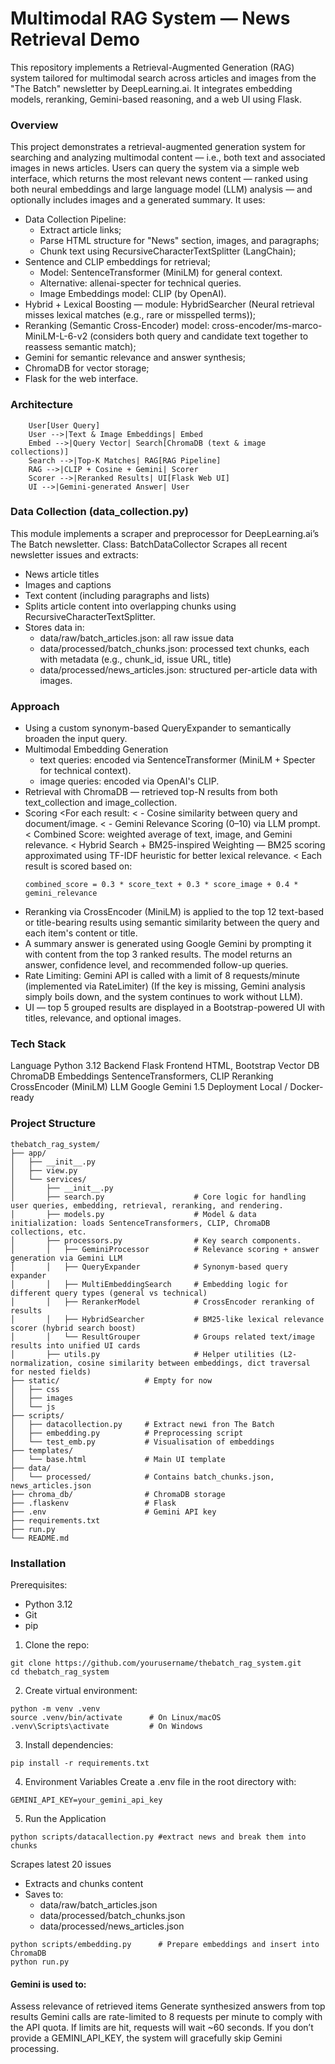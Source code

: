 # Multimodal RAG System — News Retrieval Demo
This repository implements a Retrieval-Augmented Generation (RAG) system tailored for multimodal search across articles and images from the "The Batch" newsletter by DeepLearning.ai. It integrates embedding models, reranking, Gemini-based reasoning, and a web UI using Flask.

### Overview
This project demonstrates a retrieval-augmented generation system for searching and analyzing multimodal content — i.e., both text and associated images in news articles. Users can query the system via a simple web interface, which returns the most relevant news content — ranked using both neural embeddings and large language model (LLM) analysis — and optionally includes images and a generated summary. It uses:
- Data Collection Pipeline:
    - Extract article links;
    - Parse HTML structure for "News" section, images, and paragraphs;
    - Chunk text using RecursiveCharacterTextSplitter (LangChain);
- Sentence and CLIP embeddings for retrieval;
    - Model: SentenceTransformer (MiniLM) for general context.
    - Alternative: allenai-specter for technical queries.
    - Image Embeddings model: CLIP (by OpenAI).
- Hybrid + Lexical Boosting — module: HybridSearcher (Neural retrieval misses lexical matches (e.g., rare or misspelled terms));
- Reranking (Semantic Cross-Encoder) model: cross-encoder/ms-marco-MiniLM-L-6-v2 (considers both query and candidate text together to reassess semantic match);
- Gemini for semantic relevance and answer synthesis;
- ChromaDB for vector storage;
- Flask for the web interface.

### Architecture
```
    User[User Query]
    User -->|Text & Image Embeddings| Embed
    Embed -->|Query Vector| Search[ChromaDB (text & image collections)]
    Search -->|Top-K Matches| RAG[RAG Pipeline]
    RAG -->|CLIP + Cosine + Gemini| Scorer
    Scorer -->|Reranked Results| UI[Flask Web UI]
    UI -->|Gemini-generated Answer| User
```

### Data Collection (data_collection.py)
This module implements a scraper and preprocessor for DeepLearning.ai’s The Batch newsletter.
Class: BatchDataCollector
Scrapes all recent newsletter issues and extracts:
- News article titles
- Images and captions
- Text content (including paragraphs and lists)
- Splits article content into overlapping chunks using RecursiveCharacterTextSplitter.
- Stores data in:
  - data/raw/batch_articles.json: all raw issue data
  - data/processed/batch_chunks.json: processed text chunks, each with metadata (e.g., chunk_id, issue URL, title)
  - data/processed/news_articles.json: structured per-article data with images.

### Approach
- Using a custom synonym-based QueryExpander to semantically broaden the input query.
- Multimodal Embedding Generation
  - text queries: encoded via SentenceTransformer (MiniLM + Specter for technical context).
  - image queries: encoded via OpenAI's CLIP.
- Retrieval with ChromaDB — retrieved top-N results from both text_collection and image_collection.
- Scoring
  <For each result:
  < - Cosine similarity between query and document/image.
  < - Gemini Relevance Scoring (0–10) via LLM prompt.
  < Combined Score: weighted average of text, image, and Gemini relevance.
  < Hybrid Search + BM25-inspired Weighting — BM25 scoring approximated using TF-IDF heuristic for better lexical relevance.
  < Each result is scored based on:
  ```
  combined_score = 0.3 * score_text + 0.3 * score_image + 0.4 * gemini_relevance
  ```
- Reranking via CrossEncoder (MiniLM) is applied to the top 12 text-based or title-bearing results using semantic similarity between the query and each item's content or title.
- A summary answer is generated using Google Gemini by prompting it with content from the top 3 ranked results. The model returns an answer, confidence level, and recommended follow-up queries.
- Rate Limiting: Gemini API is called with a limit of 8 requests/minute (implemented via RateLimiter) (If the key is missing, Gemini analysis simply boils down, and the system continues to work without LLM).
- UI — top 5 grouped results are displayed in a Bootstrap-powered UI with titles, relevance, and optional images.

### Tech Stack
Language	Python 3.12
Backend	Flask
Frontend	HTML, Bootstrap
Vector DB	ChromaDB
Embeddings	SentenceTransformers, CLIP
Reranking	CrossEncoder (MiniLM)
LLM	Google Gemini 1.5
Deployment	Local / Docker-ready

### Project Structure
```
thebatch_rag_system/
├── app/
│   ├── __init__.py
│   ├── view.py
│   └── services/
│       ├── __init__.py
│       ├── search.py                    # Core logic for handling user queries, embedding, retrieval, reranking, and rendering.
│       ├── models.py                    # Model & data initialization: loads SentenceTransformers, CLIP, ChromaDB collections, etc.
│       ├── processors.py                # Key search components.
│       │   ├── GeminiProcessor          # Relevance scoring + answer generation via Gemini LLM
│       │   ├── QueryExpander            # Synonym-based query expander
│       │   ├── MultiEmbeddingSearch     # Embedding logic for different query types (general vs technical)
│       │   ├── RerankerModel            # CrossEncoder reranking of results
│       │   ├── HybridSearcher           # BM25-like lexical relevance scorer (hybrid search boost)
│       │   └── ResultGrouper            # Groups related text/image results into unified UI cards
│       ├── utils.py                     # Helper utilities (L2-normalization, cosine similarity between embeddings, dict traversal for nested fields)
├── static/                   # Empty for now
│   ├── css
│   ├── images
│   └── js
├── scripts/
│   ├── datacollection.py     # Extract newі fron The Batch
│   ├── embedding.py          # Preprocessing script
│   └── test_emb.py           # Visualisation of embeddings
├── templates/
│   └── base.html             # Main UI template
├── data/
│   └── processed/            # Contains batch_chunks.json, news_articles.json
├── chroma_db/                # ChromaDB storage
├── .flaskenv                 # Flask
├── .env                      # Gemini API key
├── requirements.txt
├── run.py
└── README.md
```

### Installation
Prerequisites:
- Python 3.12 
- Git
- pip

1. Clone the repo:
```
git clone https://github.com/yourusername/thebatch_rag_system.git
cd thebatch_rag_system
```
2. Create virtual environment:
```
python -m venv .venv
source .venv/bin/activate      # On Linux/macOS
.venv\Scripts\activate         # On Windows
```
3. Install dependencies:
```
pip install -r requirements.txt
```
4. Environment Variables
Create a .env file in the root directory with:
```
GEMINI_API_KEY=your_gemini_api_key
```
5. Run the Application
```
python scripts/datacallection.py #extract news and break them into chunks
```
Scrapes latest 20 issues
- Extracts and chunks content
- Saves to:
  - data/raw/batch_articles.json
  - data/processed/batch_chunks.json
  - data/processed/news_articles.json
```
python scripts/embedding.py      # Prepare embeddings and insert into ChromaDB
python run.py
```
#### Gemini is used to:
Assess relevance of retrieved items
Generate synthesized answers from top results
Gemini calls are rate-limited to 8 requests per minute to comply with the API quota. If limits are hit, requests will wait ~60 seconds.
If you don’t provide a GEMINI_API_KEY, the system will gracefully skip Gemini processing.          
